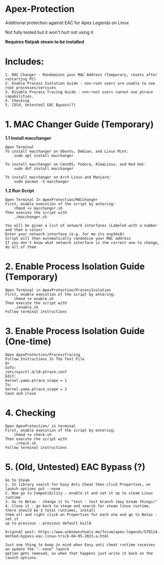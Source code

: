 # Apex-Protection
Additional protection against EAC for Apex Legends on Linux

Not fully tested but it won't hurt not using it

**Requires flatpak steam to be installed**

# Includes:
    1. MAC Changer - Randomises your MAC Address (Temporary, resets after restarting PC)
    2. Enable Process Isolation Guide - non-root users are unable to see root processes/services
    3. Disable Process Tracing Guide - non-root users cannot use ptrace capabilities.
    4. Checking
    5. [Old, Untested] EAC Bypass(?)

# 1. MAC Changer Guide (Temporary)
**1.1 Install macchanger**

    Open Terminal
    To install macchanger on Ubuntu, Debian, and Linux Mint:
        sudo apt install macchanger

    To install macchanger on CentOS, Fedora, AlmaLinux, and Red Hat:
        sudo dnf install macchanger

    To install macchanger on Arch Linux and Manjaro:
        sudo pacman -S macchanger
        
**1.2 Run Script**

    Open Terminal In ApexProtection/MACchanger
    First, enable execution of the script by entering:
        chmod +x macchanger.sh
    Then execute the script with
        ./macchanger.sh

    You will be given a list of network interfaces (Labeled with a number and then a colon)
    Enter your network interface (e.g. for me its enp34s0)
    Script will then automatically randomise your MAC address
    If you don't know what network interface is the correct one to change, do all of them

# 2. Enable Process Isolation Guide (Temporary)

    Open Terminal in ApexProtection/ProcessIsolation
    First, enable execution of the script by entering:
        chmod +x enable.sh
    Then execute the script with
        ./enable.sh
    Follow terminal instructions

# 3. Enable Process Isolation Guide (One-time)
    Open ApexProtection/ProcessTracing
    Follow Instructions In The Text File
    Or
    GoTo:
    /etc/sysctl.d/10-ptrace.conf
    Edit:
    kernel.yama.ptrace_scope = 1
    To:
    kernel.yama.ptrace_scope = 2
    Save and close

# 4. Checking

    Open ApexProtection/ in terminal
    First, enable execution of the script by entering:
        chmod +x check.sh
    Then execute the script with
        ./check.sh
    Follow terminal instructions

# 5. (Old, Untested) EAC Bypass (?) 
    Go to Steam
    1. In library search for Easy Anti Cheat then click Properties, on launch options put --none
    2. Now go to Compatibility - enable it and set it up to steam Linux runtime
    3. Go to Betas - change it to "test - test branch (may break things)"
    4. Close it - go back to steam and search for steam linux runtime, there should be 3 total runtimes, install 
    them all and right click on Properties for each one and go to Betas - set it 
    up to previous - previous default build
    
    Original post: https://www.unknowncheats.me/forum/apex-legends/578114-method-bypass-eac-linux-trick-04-05-2023-a.html
    
    Just one thing to keep in mind when Easy anti cheat runtime receives an update the "--none" launch 
    option gets removed, so when that happens just write it back on the launch options.
